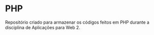# PHP
Repositório criado para armazenar os códigos feitos em PHP durante a disciplina de Aplicações para Web 2.
